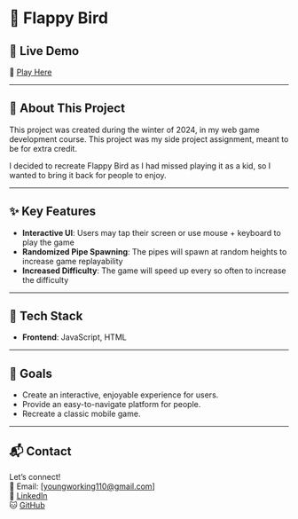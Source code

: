 # 🌟 Flappy Bird

## 🚀 Live Demo

🔗 [Play Here](http://flappybird-young.s3-website-us-west-2.amazonaws.com/)

---

## 🧠 About This Project

This project was created during the winter of 2024, in my web game development course. This project was my side project assignment, meant to be for extra credit.

I decided to recreate Flappy Bird as I had missed playing it as a kid, so I wanted to bring it back for people to enjoy.

---

## ✨ Key Features

-   **Interactive UI**: Users may tap their screen or use mouse + keyboard to play the game
-   **Randomized Pipe Spawning**: The pipes will spawn at random heights to increase game replayability
-   **Increased Difficulty**: The game will speed up every so often to increase the difficulty

---

## 🎯 Tech Stack

-   **Frontend**: JavaScript, HTML

---

## 🎯 Goals

-   Create an interactive, enjoyable experience for users.
-   Provide an easy-to-navigate platform for people.
-   Recreate a classic mobile game.

---

## 📬 Contact

Let’s connect!  
📧 Email: [youngworking110@gmail.com]  
💼 [LinkedIn](https://www.linkedin.com/in/youngwasd/)  
🐱 [GitHub](https://github.com/youngwasd)
